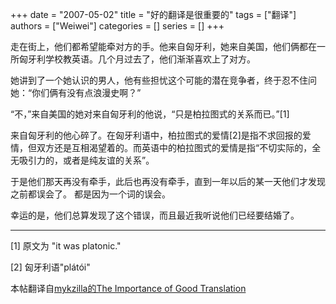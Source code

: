 +++ 
date = "2007-05-02"
title = "好的翻译是很重要的"
tags = ["翻译"]
authors = ["Weiwei"]
categories = []
series = []
+++


走在街上，他们都希望能牵对方的手。他来自匈牙利，她来自美国，他们俩都在一所匈牙利学校教英语。几个月过去了，他们渐渐喜欢上了对方。

她讲到了一个她认识的男人，他有些担忧这个可能的潜在竞争者，终于忍不住问她：“你们俩有没有点浪漫史啊？”

“不，”来自美国的她对来自匈牙利的他说，“只是柏拉图式的关系而已。”[1]

来自匈牙利的他心碎了。在匈牙利语中，柏拉图式的爱情[2]是指不求回报的爱情，但双方还是互相渴望着的。而英语中的柏拉图式的爱情是指“不切实际的，全无吸引力的，或者是纯友谊的关系”。

于是他们那天再没有牵手，此后也再没有牵手，直到一年以后的某一天他们才发现之前都误会了。
都是因为一个词的误会。

幸运的是，他们总算发现了这个错误，而且最近我听说他们已经要结婚了。

---

[1] 原文为 "it was platonic."

[2] 匈牙利语"plátói"

本帖翻译自[mykzilla的The Importance of Good Translation](http://www.melez.com/mykzilla/2007/05/importance-of-good-translation.html)
